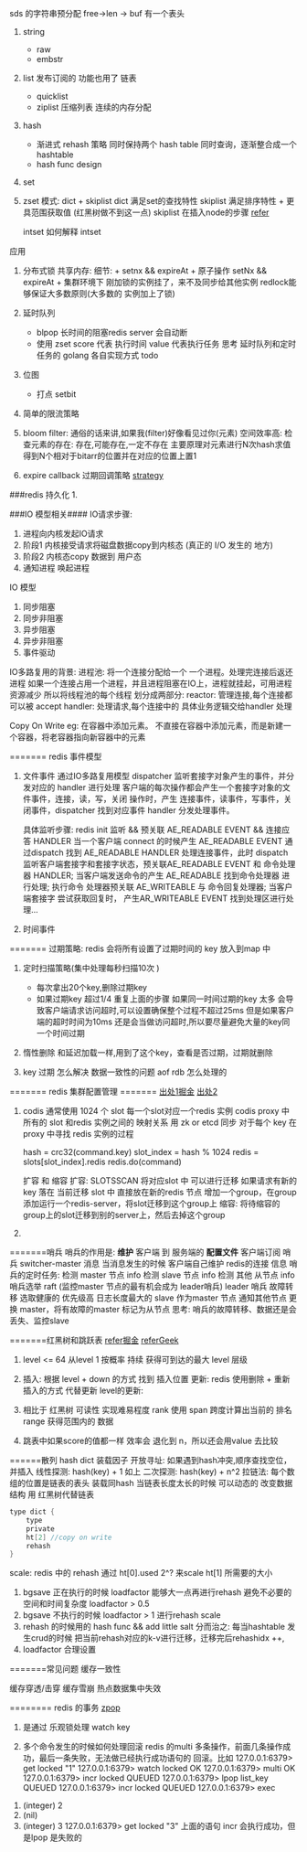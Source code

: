 sds 的字符串预分配
    free->len -> buf 有一个表头

1. string
    + raw
    + embstr
    
2. list 发布订阅的 功能也用了 链表
    + quicklist
    + ziplist 压缩列表 连续的内存分配
        
3. hash 
    + 渐进式 rehash 策略 
        同时保持两个 hash table 同时查询，逐渐整合成一个 hashtable
    + hash func design
        

4. set

5. zset 
    模式: dict + skiplist
    dict 满足set的查找特性
    skiplist 满足排序特性 + 更具范围获取值 (红黑树做不到这一点)
    skiplist 在插入node的步骤 [refer](https://www.jianshu.com/p/58bab10b7ab9)

    intset
        如何解释 intset 
    
应用
1. 分布式锁
    共享内存:
    细节:
        + setnx && expireAt 
        + 原子操作 setNx && expireAt
        + 集群环境下 刚加锁的实例挂了，来不及同步给其他实例
            redlock能够保证大多数原则(大多数的 实例加上了锁)
2. 延时队列
    + blpop 长时间的阻塞redis server 会自动断
    + 使用 zset score 代表 执行时间 value 代表执行任务
    思考 延时队列和定时任务的 golang 各自实现方式 
    todo 
    
3. 位图
    + 打点 setbit
4. 简单的限流策略

5. bloom filter: 通俗的话来讲,如果我(filter)好像看见过你(元素)
    空间效率高:
    检查元素的存在: 存在,可能存在,一定不存在
    主要原理对元素进行N次hash求值得到N个相对于bitarr的位置并在对应的位置上置1

6. expire callback 过期回调策略 [strategy](https://stackoverflow.com/questions/13174615/how-to-get-callback-when-key-expires-in-redis)
    

###redis 持久化
1. 


###IO 模型相关####
IO请求步骤:
1. 进程向内核发起IO请求
2. 阶段1 内核接受请求将磁盘数据copy到内核态 (真正的  I/O 发生的 地方)
3. 阶段2 内核态copy 数据到 用户态 
4. 通知进程 唤起进程

IO 模型
1. 同步阻塞
2. 同步非阻塞
3. 异步阻塞
4. 异步非阻塞
5. 事件驱动

IO多路复用的背景:
    进程池: 将一个连接分配给一个 一个进程。处理完连接后返还进程
    如果一个连接占用一个进程，并且进程阻塞在IO上，进程就挂起，可用进程资源减少
    所以将线程池的每个线程 划分成两部分:
        reactor: 管理连接,每个连接都可以被 accept
        handler: 处理请求,每个连接中的 具体业务逻辑交给handler 处理
        
Copy On Write 
eg: 在容器中添加元素。
    不直接在容器中添加元素，而是新建一个容器，将老容器指向新容器中的元素
    
=======
redis 事件模型
1. 文件事件
    通过IO多路复用模型 dispatcher 监听套接字对象产生的事件，并分发对应的 handler 进行处理
    客户端的每次操作都会产生一个套接字对象的文件事件，连接，读，写，关闭 操作时，产生 连接事件，读事件，写事件，关闭事件，dispatcher 找到对应事件 handler 分发处理事件。
    
    具体监听步骤:
        redis init 监听 && 预关联 AE_READABLE EVENT && 连接应答 HANDLER 
        当一个客户端 connect 的时候产生 AE_READABLE EVENT 通过dispatch 找到  AE_READABLE HANDLER 处理连接事件，此时 dispatch 监听客户端套接字和套接字状态，预关联AE_READABLE EVENT 和 命令处理器 HANDLER; 当客户端发送命令的产生 AE_READABLE 找到命令处理器 进行处理; 执行命令 处理器预关联 AE_WRITEABLE 与 命令回复处理器; 当客户端套接字 尝试获取回复时， 产生AR_WRITEABLE EVENT 找到处理区进行处理... 
2. 时间事件
    
=======
过期策略:
redis 会将所有设置了过期时间的 key 放入到map 中
1. 定时扫描策略(集中处理每秒扫描10次 )
    * 每次拿出20个key,删除过期key
    * 如果过期key 超过1/4 重复上面的步骤 
    如果同一时间过期的key 太多 会导致客户端请求访问超时,可以设置确保整个过程不超过25ms
    但是如果客户端的超时时间为10ms 还是会当做访问超时,所以要尽量避免大量的key同一个时间过期
    
2. 惰性删除
    和延迟加载一样,用到了这个key，查看是否过期，过期就删除
3. key 过期 怎么解决 数据一致性的问题
    aof rdb 怎么处理的
    
    
======= redis 集群配置管理 =======
[出处1掘金](https://juejin.im/book/5afc2e5f6fb9a07a9b362527/section/5b029e77f265da0b9f409688)
[出处2](https://github.com/CodisLabs/codis/issues/1141)
1. codis
    通常使用 1024 个 slot 每一个slot对应一个redis 实例
    codis proxy 中 所有的 slot 和redis 实例之间的 映射关系 用 zk or etcd 同步
    对于每个 key 在proxy 中寻找 redis 实例的过程
     
    hash = crc32(command.key)
    slot_index = hash % 1024
    redis = slots[slot_index].redis
    redis.do(command)
    
    扩容 和 缩容
    扩容: SLOTSSCAN 将对应slot 中 可以进行迁移 如果请求有新的key 落在 当前迁移 slot 中 直接放在新的redis 节点
        增加一个group，在group添加运行一个redis-server，将slot迁移到这个group上
    缩容: 将待缩容的group上的slot迁移到别的server上，然后去掉这个group
    
2. 

=======哨兵 
哨兵的作用是: __维护__ 客户端 到 服务端的 __配置文件__
    客户端订阅 哨兵 switcher-master 消息
        当消息发生的时候 客户端自己维护 redis的连接 信息
    哨兵的定时任务:
        检测 master 节点 info
        检测 slave 节点 info
        检测 其他 从节点 info
    哨兵选举 raft (监控master 节点的最有机会成为 leader哨兵)
    leader 哨兵 故障转移
        选取健康的 优先级高 日志长度最大的 slave 作为master 节点 通知其他节点 更换 master，将有故障的master 标记为从节点
    思考: 哨兵的故障转移、数据还是会丢失、监控slave
 

=======红黑树和跳跃表 
[refer掘金](https://juejin.im/book/5afc2e5f6fb9a07a9b362527/section/5b5ac63d5188256255299d9c)
[referGeek](https://time.geekbang.org/column/article/42896)
1. level <= 64
    从level 1 按概率 持续 获得可到达的最大 level 层级
2. 插入: 根据 level + down 的方式 找到 插入位置 
   更新: redis 使用删除 + 重新插入的方式 代替更新
   level的更新:

3. 相比于 红黑树
    可读性 实现难易程度
    rank 使用 span 跨度计算出当前的 排名
    range 获得范围内的 数据

4. 跳表中如果score的值都一样 效率会 退化到 n，所以还会用value 去比较

======散列 hash dict
装载因子
开放寻址: 如果遇到hash冲突,顺序查找空位，并插入
    线性探测: hash(key) + 1 如上
    二次探测: hash(key) + n^2
拉链法: 每个数组的位置是链表的表头 装载同hash
    当链表长度太长的时候 可以动态的 改变数据结构 用 红黑树代替链表

```c
type dict {
    type
    private
    ht[2] //copy on write
    rehash
} 
```
scale:
redis 中的 rehash 通过 ht[0].used  2^? 来scale ht[1] 所需要的大小
1. bgsave 正在执行的时候 loadfactor 能够大一点再进行rehash 避免不必要的空间和时间复杂度 loadfactor > 0.5 
2. bgsave 不执行的时候 loadfactor > 1 进行rehash scale
3. rehash 的时候用的 hash func && add little salt
    分而治之: 每当hashtable 发生crud的时候 把当前rehash对应的k-v进行迁移，迁移完后rehashidx ++,
4. loadfactor 合理设置

=======常见问题
缓存一致性

缓存穿透/击穿
缓存雪崩
热点数据集中失效

======== redis 的事务 [zpop](https://cloud.tencent.com/developer/article/1189074)
1. 是通过 乐观锁处理
    watch key
        
2. 多个命令发生的时候如何处理回滚
redis 的multi 多条操作，前面几条操作成功，最后一条失败，无法做已经执行成功语句的 回滚。比如
127.0.0.1:6379> get locked
"1"
127.0.0.1:6379> watch locked
OK
127.0.0.1:6379> multi
OK
127.0.0.1:6379> incr locked
QUEUED
127.0.0.1:6379> lpop list_key
QUEUED
127.0.0.1:6379> incr locked
QUEUED
127.0.0.1:6379> exec
1) (integer) 2
2) (nil)
3) (integer) 3
127.0.0.1:6379> get locked
"3"
上面的语句 incr 会执行成功，但是lpop 是失败的